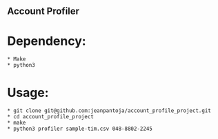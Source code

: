 ## Account Profiler

# Dependency:
    * Make
    * python3

# Usage:
    * git clone git@github.com:jeanpantoja/account_profile_project.git
    * cd account_profile_project
    * make
    * python3 profiler sample-tim.csv 048-8802-2245
